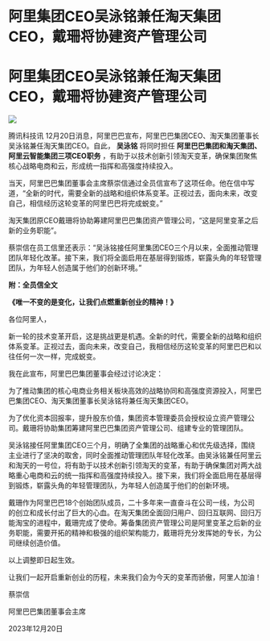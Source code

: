 # 阿里集团CEO吴泳铭兼任淘天集团CEO，戴珊将协建资产管理公司

# 阿里集团CEO吴泳铭兼任淘天集团CEO，戴珊将协建资产管理公司

![](https://inews.gtimg.com/news_bt/Ox3n5taRujTP9-FjioZ9pkAM4KnQjKyjsbyU49LadrbG8AA/1000)

腾讯科技讯 12月20日消息，阿里巴巴宣布，阿里巴巴集团CEO、淘天集团董事长吴泳铭兼任淘天集团CEO。自此， **吴泳铭** 将同时担任
**阿里巴巴集团和淘天集团、阿里云智能集团三项CEO职务** ，有助于以技术创新引领淘天变革，确保集团聚焦核心战略电商和云，形成统一指挥和高强度持续投入。

当天，阿里巴巴集团董事会主席蔡崇信通过全员信宣布了这项任命。他在信中写道，“全新的时代，需要全新的战略和组织体系变革。正视过去，面向未来，改变自己，相信经历这轮变革的阿里巴巴将完成蜕变。”

淘天集团原CEO戴珊将协助筹建阿里巴巴集团资产管理公司，“这是阿里变革之后新的业务职能”。

蔡崇信在员工信里还表示：“吴泳铭接任阿里集团CEO三个月以来，全面推动管理团队年轻化改革。接下来，我们将全面启用在基层得到锻炼，崭露头角的年轻管理团队，为年轻人创造属于他们的创新环境。”

**附：全员信全文**

**《唯一不变的是变化，让我们点燃重新创业的精神！》**

各位阿里人，

新一轮的技术变革开启，这是挑战更是机遇。全新的时代，需要全新的战略和组织体系变革。正视过去，面向未来，改变自己，我相信经历这轮变革的阿里巴巴和以往任何一次一样，完成蜕变。

我在此宣布，阿里巴巴集团董事会经过讨论决定：

为了推动集团的核心电商业务相关板块高效的战略协同和高强度资源投入，阿里巴巴集团CEO、淘天集团董事长吴泳铭将兼任淘天集团CEO。

为了优化资本回报率，提升股东价值，集团资本管理委员会授权设立资产管理公司。戴珊将协助集团筹建阿里巴巴集团资产管理公司、组建专业的管理团队。

吴泳铭接任阿里集团CEO三个月，明确了全集团的战略重心和优先级选择，围绕主业进行了坚决的取舍，同时全面推动管理团队年轻化改革。由吴泳铭兼任阿里云和淘天的一号位，将有助于以技术创新引领淘天的变革，有助于确保集团对两大战略重心电商和云的统一指挥和高强度持续投入。接下来，我们将全面启用在基层得到锻炼，崭露头角的年轻管理团队，为年轻人创造属于他们的创新环境。

戴珊作为阿里巴巴18个创始团队成员，二十多年来一直奋斗在公司一线，为公司的创立和成长付出了巨大的心血。在淘天集团全面回归用户、回归互联网、回归万能淘宝的进程中，戴珊完成了使命。筹备集团资产管理公司是阿里变革之后新的业务职能，需要开拓的精神和极强的组织架构能力，戴珊将充分发挥她的专长，为公司继续创造价值。

以上调整即日起生效。

让我们一起开启重新创业的历程，未来我们会为今天的变革而骄傲，阿里人加油！

蔡崇信

阿里巴巴集团董事会主席

2023年12月20日

